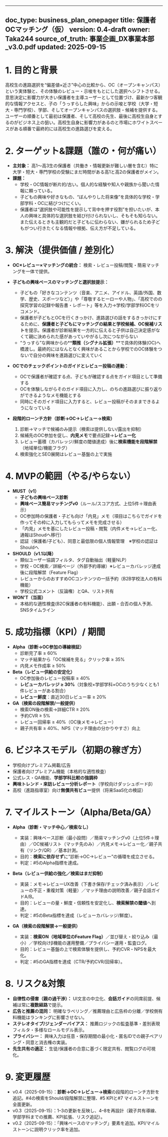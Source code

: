 ---

## doc\_type: business\_plan\_onepager title: 保護者OCマッチング（仮） version: 0.4-draft owner: Taka244 source\_of\_truth: 事業企画\_DX事業本部\_v3.0.pdf updated: 2025-09-15

# 1. 目的と背景

高校生の進路選択を“偏差値×近さ”中心の比較から、OC（オープンキャンパス）という実体験と、その体験のレビュー・示唆をもとにした選択へシフトさせる。意思決定に影響力が大きい保護者を主導ユーザーとして位置づけ、最新かつ客観的な情報アクセスと、子の「うっすらした興味」からの示唆と学校（大学・短大・専門学校）、学部、そしてオープンキャンパスの選択肢・候補を提供する。ユーザーの順番として最初は保護者、そして高校の先生、最後に高校生自身とするのがビジネス上の狙い。高校生自身に影響力があるのと市場にホワイトスペースがある順番で最終的には高校生の進路選びを変える。

# 2. ターゲット&課題（誰の・何が痛い）

- **主対象：** 高1〜高3生の保護者（共働き・情報更新が難しい層を含む）特に大学・短大・専門学校の受験にまだ時間がある高1と高2の保護者がメイン。
- **課題：**
  - 学校・OC情報が断片的/古い。個人的な経験や知人や親族から聞いた情報に頼っている。
  - 子どもの興味や好きなもの、“ぼんやりした将来像”を具体的な学校・学部学科・OCに結びつけにくい。
  - 保護者は“選択肢や可能性を提示して背中を押す役割”を担いたいが、本人の興味と具体的な選択肢を結び付けられないし、そもそも知らない。また伝えるときも主観的だと子どもに伝わらない、嫌がられるため子どもがつい行きたくなる情報や根拠、伝え方が不足している。

# 3. 解決（提供価値 / 差別化）

- **OC×レビュー×マッチングの統合：** 検索・レビュー投稿/閲覧・簡易マッチングを一体で提供。
- **子どもの興味ベースのマッチングと選択肢提示：**
  - 子どもの「好きなコンテンツ（音楽、アニメ、アイドル、英語/外国、数学、歴史、スポーツなど）」や「尊敬するヒーローや人物」、「高校でのの探究学習の記録や報告書・レポート」等を入力→学校/学部学科OCをリコメンド。
  - 保護者が子どもとOCを行くきっかけ、進路選びの話をするきっかけにするために、**保護者と子どもにマッチングの結果と学校候補、OC候補リスト**を提示。保護者が診断結果を一方的に伝えると子供は自己決定感がなくて親に決められた感があっていやがるし次につながらない
  - “うっすら”な興味からの\*\***類推（シグナル拡張）**\*\*で具体的体験(OC)へ橋渡し。最終的にはなんとなく興味があることから学校でのOC体験をつないで自分の興味を進路選びに変えていく
- **OCでのチェックポイントのガイドとレビュー投稿の連動：**
  - OCで保護者が確認する点、子どもが確認する点をガイド項目として準備する
  - OCを体験しながらそのガイド項目に入力し、のちの進路選びに振り返りができるようなメモ機能とする
  - 同時にそのガイド項目に入力すると、レビュー投稿がそのままできるようになっている

- **段階的ローンチ方針（診断→OC→レビュー→検索）**
  1. 診断→マッチで候補のみ提示（検索は提供しない/露出を抑制）
  2. 候補先のOC参加を促し、**内見メモ**で要点記録→**レビュー化**
  3. レビュー蓄積（カバレッジ/鮮度の閾値達成）後に**検索機能を段階解禁**（地域単位/機能フラグ）
  4. 検索強化とSEO展開はレビュー基盤の上で実施

# 4. MVPの範囲（やる/やらない）

- **MUST（v1）**
  - **子どもの興味ベース診断**
  - **興味ベース簡易マッチングv0**（ルール/スコア方式、上位5件＋理由表示）
  - OC参加時の保護者・子ども向け「内見」メモ（項目はこちらでガイドを作ってその枠に入力してもらってメモを完成させる）
  - 「内見」メモを基にしたレビュー投稿・閲覧（内件メモ→レビュー化、通報はShoudへ移行）
  - 認証（保護者/子ども）、同意と最低限の個人情報管理　※学校の認証はShouldへ
- **SHOULD（v1.1以降）**
  - 類似ユーザー協調フィルタ、タグ自動抽出（軽量NLP）
  - 学校・OC検索／詳細ページ（外部予約導線）※レビューカバレッジ達成後に段階解禁（Feature Flag）
  - レビューからのおすすめOCコンテンツの一括予約（B2B学校法人の有料機能）
  - 学校公式コメント（反論権）とQA、リスト共有
- **WON'T（当面）**
  - 本格的な適性検査(B2C保護者の有料機能）、出願・合否の個人予測、SNSタイムライン

# 5. 成功指標（KPI）/ 期間

- **Alpha（診断→OC参加の導線検証）**
  - 診断完了率 ≥ 60%
  - マッチ結果から「OC候補を見る」クリック率 ≥ 35%
  - 内見メモ作成率 ≥ 50%
- **Beta（レビュー供給の安定化）**
  - OC参加後のレビュー投稿率 ≥ 40%
  - **レビューカバレッジ ≥ 30%**（対象校×学部学科×OCのうち少なくとも1件レビューがある割合）
  - **レビュー鮮度**：直近30日レビュー率 ≥ 20%
- **GA（検索の段階解禁/一般提供）**
  - 検索ON後の検索→詳細CTR ≥ 20%
  - 予約CVR ≥ 5%
  - レビュー回帰率 ≥ 40%（OC後メモ→レビュー）
  - 親子共有率 ≥ 40%、NPS（マッチ理由の分かりやすさ）向上
# 6. ビジネスモデル（初期の稼ぎ方）

- 学校向けプレミアム掲載/広告
- 保護者向けプレミアム機能（本格的な適性検査）
- 公式レス・QA機能、**学部学科比較の強調枠**
- **興味トレンド・来訪レビュー分析レポート**（学校向けダッシュボードβ）
- 高校（進路指導室）向け**無償共有ビュー**提供（将来SaaS化の検証）

# 7. マイルストーン（Alpha/Beta/GA）

- **Alpha（診断・マッチ中心／検索なし）**  
  - 実装：興味ベース診断（最小設問）／簡易マッチングv0（上位5件＋理由）／OC候補リスト（マッチ先のみ）／内見メモ→レビュー化／親子共有（リンク/QR）／基本計測。  
  - 目的：**検索に依存せず**に“診断→OC→レビュー”の循環を成立させる。  
  - 判定：#5のAlpha指標を達成。

- **Beta（レビュー供給の強化／検索はまだ抑制）**  
  - 実装：メモ→レビューUX改善（下書き保存/チェック済み表示）／レビューの不正・重複対策（軽量）／マッチ理由の説明改善／親子会話ガイドA/B。  
  - 目的：レビューの量・鮮度・信頼性を安定化し、**検索解禁の閾値**へ到達。  
  - 判定：#5のBeta指標を達成（レビューカバレッジ/鮮度）。

- **GA（検索の段階解禁→一般提供）**  
  - 実装：**検索ON（地域単位のFeature Flag）**／並び替え・絞り込み（最小）／学校向けβ機能の運用整備／プライバシー運用・監査ログ。  
  - 目的：レビュー基盤の上で検索体験を提供し、予約CVR・NPSを最大化。  
  - 判定：#5のGA指標を達成（CTR/予約CVR/回帰率）。
# 8. リスク&対策

- **自律性の侵害（親の過干渉）：** UI文言の中立化、**会話ガイド**の同席前提、候補は常に**複数経路**で提示。
- **広告と推薦の混同：** 明確なラベリング／推薦理由と広告枠の分離／学校側有料機能はランキングに影響させない。
- **ステレオタイプ/ジェンダーバイアス：** 推薦ロジックの監査基準・差別表現フィルタ・多様なロールモデル表示。
- **プライバシー：** 興味入力は任意・保存期間の最小化・匿名IDでの親子ペアリング・同意と消去権の実装。
- **先生共有の適正：** 生徒/保護者の合意に基づく限定共有、閲覧ログの可視化。

# 9. 変更履歴

- v0.4（2025-09-15）：**診断→OC→レビュー→検索**の段階的ローンチ方針を追記。#4の検索をShould/段階解禁に整理、#5 KPIと#7 マイルストーンを全面更新。
- v0.3（2025-09-15）：1–3の更新を反映し、4–8を再設計（親子共有導線、学部学科までの推薦、KPI拡張、リスク追記）。
- v0.2（2025-09-15）：「興味ベースのマッチング」要素を追加。KPI/マイルストーンに説明クリック率を追加。


